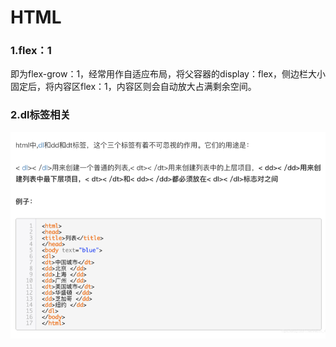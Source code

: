 # HTML #

### 1.flex：1 ###

即为flex-grow：1，经常用作自适应布局，将父容器的display：flex，侧边栏大小固定后，将内容区flex：1，内容区则会自动放大占满剩余空间。

### 2.dl标签相关 ###

![](./images/html_dl.png)

